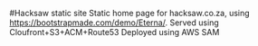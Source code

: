 #Hacksaw static site
Static home page for hacksaw.co.za, using https://bootstrapmade.com/demo/Eterna/.
Served using Cloufront+S3+ACM+Route53
Deployed using AWS SAM
